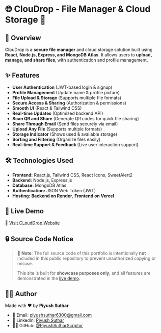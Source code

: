 # 🌐 ClouDrop - File Manager & Cloud Storage 🚀

## 📌 Overview
ClouDrop is a **secure file manager** and cloud storage solution built using **React, Node.js, Express, and MongoDB Atlas**. It allows users to **upload, manage, and share files**, with authentication and profile management.



## ✨ Features
- **User Authentication** (JWT-based login & signup)
- **Profile Management** (Update name & profile picture)
- **File Upload & Storage** (Supports multiple file formats)
- **Secure Access & Sharing** (Authorization & permissions)
- **Smooth UI** (React & Tailwind CSS)
- **Real-time Updates** (Optimized backend API)
- **Scan QR and Share** (Generate QR codes for quick file sharing)
- **Share Through Email** (Send files securely via email)
- **Upload Any File** (Supports multiple formats)
- **Storage Indicator** (Shows used & available storage)
- **Sorting and Filtering** (Organize files easily)
- **Real-time Support & Feedback** (Live user interaction support)



## 🛠️ Technologies Used
- **Frontend:** React.js, Tailwind CSS, React Icons, SweetAlert2
- **Backend:** Node.js, Express.js
- **Database:** MongoDB Atlas
- **Authentication:** JSON Web Token (JWT)
- **Hosting:** **Backend on Render**, **Frontend on Vercel**



## 📸 Live Demo

🔗 [Visit CLoudDrop Website](https://cloud-drop-omega.vercel.app/temp-about-home)



## 🔒 Source Code Notice

> 🚫 **Note:** The full source code of this portfolio is intentionally **not** included in this public repository to prevent unauthorized copying or misuse.
>
> This site is built for **showcase purposes only**, and all features are demonstrated in the [live demo](https://cloud-drop-omega.vercel.app/temp-about-home).
>



## 👨‍💻 Author

Made with ❤️ by **Piyush Suthar**

- 📧 Email: [piyushsuthar6300@gmail.com](mailto:piyushsuthar6300@gmail.com)
- 🔗 LinkedIn: [Piyush Suthar](https://www.linkedin.com/in/piyush-suthar-dev/)
- 🧑‍💻 GitHub: [@PiyushSutharScriptor](https://github.com/PiyushSutharScriptor)

